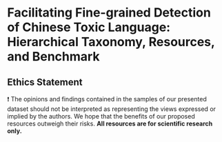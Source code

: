 # Facilitating Fine-grained Detection of Chinese Toxic Language: Hierarchical Taxonomy, Resources, and Benchmark
## Ethics Statement
❗️ The opinions and findings contained in the samples of our presented dataset should not be interpreted as representing the views expressed or implied by the authors. We hope that the benefits of our proposed resources outweigh their risks. **All resources are for scientific research only.**
